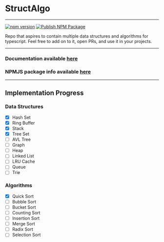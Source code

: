 # StructAlgo


---
[![npm version](https://badge.fury.io/js/structalgo.svg)](https://badge.fury.io/js/structalgo)
[![Publish NPM Package](https://github.com/jrui/StructAlgo/actions/workflows/deploy_npm_package.yml/badge.svg?branch=master&event=push)](https://github.com/jrui/StructAlgo/actions/workflows/deploy_npm_package.yml)

Repo that aspires to contain multiple data structures and algorithms for typescript.
Feel free to add on to it, open PRs, and use it in your projects.


---
### Documentation __available [__here__](https://jrui.github.io/StructAlgo/)__

### NPMJS package info __available [__here__](https://www.npmjs.com/package/structalgo)__

---
## Implementation Progress
### Data Structures
  - [x] Hash Set
  - [x] Ring Buffer
  - [x] Stack
  - [x] Tree Set
  - [ ] AVL Tree
  - [ ] Graph
  - [ ] Heap
  - [ ] Linked List
  - [ ] LRU Cache
  - [ ] Queue
  - [ ] Trie
### Algorithms
  - [x] Quick Sort
  - [ ] Bubble Sort
  - [ ] Bucket Sort
  - [ ] Counting Sort
  - [ ] Insertion Sort
  - [ ] Merge Sort
  - [ ] Radix Sort
  - [ ] Selection Sort
